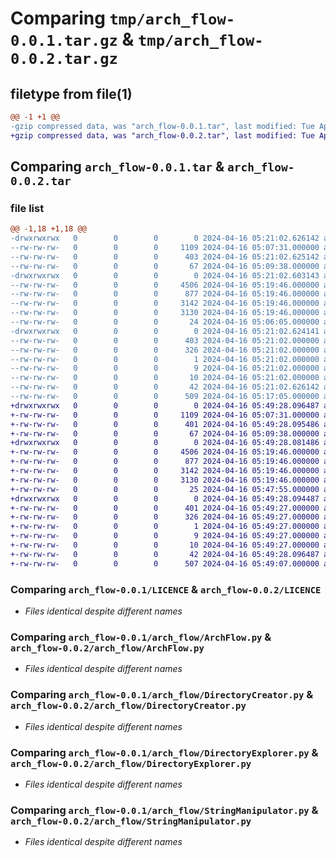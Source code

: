 # Comparing `tmp/arch_flow-0.0.1.tar.gz` & `tmp/arch_flow-0.0.2.tar.gz`

## filetype from file(1)

```diff
@@ -1 +1 @@
-gzip compressed data, was "arch_flow-0.0.1.tar", last modified: Tue Apr 16 05:21:02 2024, max compression
+gzip compressed data, was "arch_flow-0.0.2.tar", last modified: Tue Apr 16 05:49:28 2024, max compression
```

## Comparing `arch_flow-0.0.1.tar` & `arch_flow-0.0.2.tar`

### file list

```diff
@@ -1,18 +1,18 @@
-drwxrwxrwx   0        0        0        0 2024-04-16 05:21:02.626142 arch_flow-0.0.1/
--rw-rw-rw-   0        0        0     1109 2024-04-16 05:07:31.000000 arch_flow-0.0.1/LICENCE
--rw-rw-rw-   0        0        0      403 2024-04-16 05:21:02.625142 arch_flow-0.0.1/PKG-INFO
--rw-rw-rw-   0        0        0       67 2024-04-16 05:09:38.000000 arch_flow-0.0.1/README.md
-drwxrwxrwx   0        0        0        0 2024-04-16 05:21:02.603143 arch_flow-0.0.1/arch_flow/
--rw-rw-rw-   0        0        0     4506 2024-04-16 05:19:46.000000 arch_flow-0.0.1/arch_flow/ArchFlow.py
--rw-rw-rw-   0        0        0      877 2024-04-16 05:19:46.000000 arch_flow-0.0.1/arch_flow/DirectoryCreator.py
--rw-rw-rw-   0        0        0     3142 2024-04-16 05:19:46.000000 arch_flow-0.0.1/arch_flow/DirectoryExplorer.py
--rw-rw-rw-   0        0        0     3130 2024-04-16 05:19:46.000000 arch_flow-0.0.1/arch_flow/StringManipulator.py
--rw-rw-rw-   0        0        0       24 2024-04-16 05:06:05.000000 arch_flow-0.0.1/arch_flow/__init__.py
-drwxrwxrwx   0        0        0        0 2024-04-16 05:21:02.624141 arch_flow-0.0.1/arch_flow.egg-info/
--rw-rw-rw-   0        0        0      403 2024-04-16 05:21:02.000000 arch_flow-0.0.1/arch_flow.egg-info/PKG-INFO
--rw-rw-rw-   0        0        0      326 2024-04-16 05:21:02.000000 arch_flow-0.0.1/arch_flow.egg-info/SOURCES.txt
--rw-rw-rw-   0        0        0        1 2024-04-16 05:21:02.000000 arch_flow-0.0.1/arch_flow.egg-info/dependency_links.txt
--rw-rw-rw-   0        0        0        9 2024-04-16 05:21:02.000000 arch_flow-0.0.1/arch_flow.egg-info/requires.txt
--rw-rw-rw-   0        0        0       10 2024-04-16 05:21:02.000000 arch_flow-0.0.1/arch_flow.egg-info/top_level.txt
--rw-rw-rw-   0        0        0       42 2024-04-16 05:21:02.626142 arch_flow-0.0.1/setup.cfg
--rw-rw-rw-   0        0        0      509 2024-04-16 05:17:05.000000 arch_flow-0.0.1/setup.py
+drwxrwxrwx   0        0        0        0 2024-04-16 05:49:28.096487 arch_flow-0.0.2/
+-rw-rw-rw-   0        0        0     1109 2024-04-16 05:07:31.000000 arch_flow-0.0.2/LICENCE
+-rw-rw-rw-   0        0        0      401 2024-04-16 05:49:28.095486 arch_flow-0.0.2/PKG-INFO
+-rw-rw-rw-   0        0        0       67 2024-04-16 05:09:38.000000 arch_flow-0.0.2/README.md
+drwxrwxrwx   0        0        0        0 2024-04-16 05:49:28.081486 arch_flow-0.0.2/arch_flow/
+-rw-rw-rw-   0        0        0     4506 2024-04-16 05:19:46.000000 arch_flow-0.0.2/arch_flow/ArchFlow.py
+-rw-rw-rw-   0        0        0      877 2024-04-16 05:19:46.000000 arch_flow-0.0.2/arch_flow/DirectoryCreator.py
+-rw-rw-rw-   0        0        0     3142 2024-04-16 05:19:46.000000 arch_flow-0.0.2/arch_flow/DirectoryExplorer.py
+-rw-rw-rw-   0        0        0     3130 2024-04-16 05:19:46.000000 arch_flow-0.0.2/arch_flow/StringManipulator.py
+-rw-rw-rw-   0        0        0       25 2024-04-16 05:47:55.000000 arch_flow-0.0.2/arch_flow/__init__.py
+drwxrwxrwx   0        0        0        0 2024-04-16 05:49:28.094487 arch_flow-0.0.2/arch_flow.egg-info/
+-rw-rw-rw-   0        0        0      401 2024-04-16 05:49:27.000000 arch_flow-0.0.2/arch_flow.egg-info/PKG-INFO
+-rw-rw-rw-   0        0        0      326 2024-04-16 05:49:27.000000 arch_flow-0.0.2/arch_flow.egg-info/SOURCES.txt
+-rw-rw-rw-   0        0        0        1 2024-04-16 05:49:27.000000 arch_flow-0.0.2/arch_flow.egg-info/dependency_links.txt
+-rw-rw-rw-   0        0        0        9 2024-04-16 05:49:27.000000 arch_flow-0.0.2/arch_flow.egg-info/requires.txt
+-rw-rw-rw-   0        0        0       10 2024-04-16 05:49:27.000000 arch_flow-0.0.2/arch_flow.egg-info/top_level.txt
+-rw-rw-rw-   0        0        0       42 2024-04-16 05:49:28.096487 arch_flow-0.0.2/setup.cfg
+-rw-rw-rw-   0        0        0      507 2024-04-16 05:49:07.000000 arch_flow-0.0.2/setup.py
```

### Comparing `arch_flow-0.0.1/LICENCE` & `arch_flow-0.0.2/LICENCE`

 * *Files identical despite different names*

### Comparing `arch_flow-0.0.1/arch_flow/ArchFlow.py` & `arch_flow-0.0.2/arch_flow/ArchFlow.py`

 * *Files identical despite different names*

### Comparing `arch_flow-0.0.1/arch_flow/DirectoryCreator.py` & `arch_flow-0.0.2/arch_flow/DirectoryCreator.py`

 * *Files identical despite different names*

### Comparing `arch_flow-0.0.1/arch_flow/DirectoryExplorer.py` & `arch_flow-0.0.2/arch_flow/DirectoryExplorer.py`

 * *Files identical despite different names*

### Comparing `arch_flow-0.0.1/arch_flow/StringManipulator.py` & `arch_flow-0.0.2/arch_flow/StringManipulator.py`

 * *Files identical despite different names*

